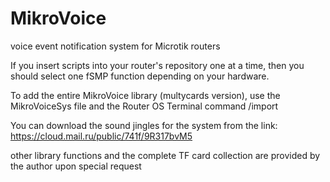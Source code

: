 # MikroVoice
voice event notification system for Microtik routers

If you insert scripts into your router's repository one at a time, then you should select one fSMP function depending on your hardware.

To add the entire MikroVoice library (multycards version), use the MikroVoiceSys file and the Router OS Terminal command /import

You can download the sound jingles for the system from the link: https://cloud.mail.ru/public/741f/9R317bvM5

other library functions and the complete TF card collection are provided by the author upon special request
